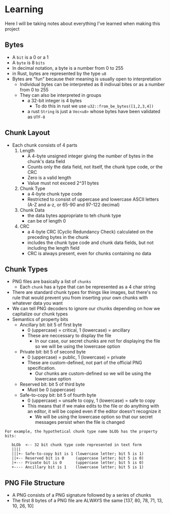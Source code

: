 # Learning
Here I will be taking notes about everything I've learned when making this project


## Bytes
- A `bit` is a 0 or a 1
- A `byte` is 8 `bits`
- In decimal notation, a byte is a number from 0 to 255
- in Rust, bytes are represented by the type `u8`
- Bytes are "fun" because their meaning is usually open to interpretation
    - Individual bytes can be interpreted as 8 indivual bites or as a number from 0 to 255
    - They can also be interpreted in groups
        - a 32-bit integer is 4 bytes
            - To do this in rust we use `u32::from_be_bytes([1,2,3,4])`
        - a rust `String` is just a `Vec<u8>` whose bytes have been validated as `UTF-8`


## Chunk Layout
- Each chunk consists of 4 parts
    1. Length
        - A 4-byte unsigned integer giving the number of bytes in the chunk's data field
        - Counts only the data field, not itself, the chunk type code, or the CRC
        - Zero is a valid length
        - Value must not exceed 2^31 bytes
    2. Chunk Type
        - a 4-byte chunk type code
        - Restricted to consist of uppercase and lowercase ASCII letters (A-Z and a-z, or 65-90 and 97-122 decimal)
    3. Chunk Data
        - the data bytes appropriate to teh chunk type
        - can be of length 0
    4. CRC
        - a 4-byte CRC (Cyclic Redundancy Check) calculated on the preceding bytes in the chunk
        - includes the chunk type code and chunk data fields, but not including the length field
        - CRC is always present, even for chunks containing no data


## Chunk Types
- PNG files are basically a list of `chunks`
    - Each `chunk` has a type that can be represented as a 4 char string
- There are standard chunk types for things like images, but there's no rule 
  that would prevent you from inserting your own chunks with whatever data you want
- We can tell PNG decoders to ignore our chunks depending on how we capitalize our chunk types
- Semantics of property bits
    - Ancillary bit: bit 5 of first byte
        - 0 (uppercase) = critical, 1 (lowercase) = ancillary
        - These are neccessary to display the file
            - In our case, our secret chunks are not for displaying the file so we will be using the lowercase option
    - Private bit: bit 5 of second byte
        - 0 (uppercase) = public, 1 (lowercase) = private
        - These are custom-defined, not part of the official PNG specification.
            - Our chunks are custom-defined so we will be using the lowercase option
    - Reserved bit: bit 5 of third byte
        - Must be 0 (uppercase)
    - Safe-to-copy bit: bit 5 of fourth byte
        - 0 (uppercase) = unsafe to copy, 1 (lowercase) = safe to copy
        - This means that if we make edits to the file or do anything with an editor, it will be copied even if the editor doesn't recognize it
            - We will be using the lowercase option so that our secret messages persist when the file is changed

```
For example, the hypothetical chunk type name bLOb has the property bits:  

   bLOb  <-- 32 bit chunk type code represented in text form  
   ||||  
   |||+- Safe-to-copy bit is 1 (lowercase letter; bit 5 is 1)  
   ||+-- Reserved bit is 0     (uppercase letter; bit 5 is 0)  
   |+--- Private bit is 0      (uppercase letter; bit 5 is 0)  
   +---- Ancillary bit is 1    (lowercase letter; bit 5 is 1)  
```


## PNG File Structure
- A PNG consists of a PNG signature followed by a series of chunks
- The first 8 bytes of a PNG file are ALWAYS the same
    [137, 80, 78, 71, 13, 10, 26, 10]
